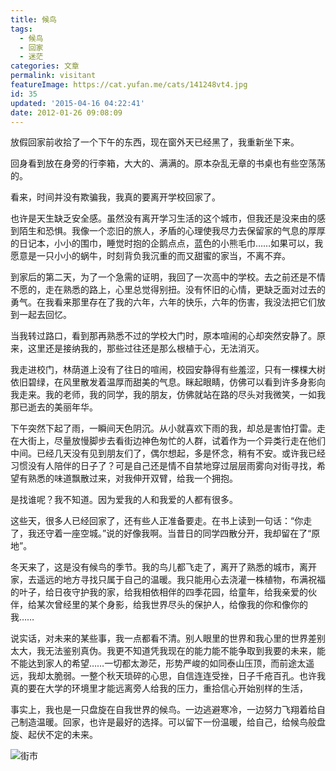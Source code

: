 ```yaml
---
title: 候鸟
tags:
  - 候鸟
  - 回家
  - 迷茫
categories: 文章
permalink: visitant
featureImage: https://cat.yufan.me/cats/141248vt4.jpg
id: 35
updated: '2015-04-16 04:22:41'
date: 2012-01-26 09:08:09
---
```


放假回家前收拾了一个下午的东西，现在窗外天已经黑了，我重新坐下来。

回身看到放在身旁的行李箱，大大的、满满的。原本杂乱无章的书桌也有些空荡荡的。

看来，时间并没有欺骗我，我真的要离开学校回家了。

也许是天生缺乏安全感。虽然没有离开学习生活的这个城市，但我还是没来由的感到陌生和恐惧。我像一个恋旧的旅人，矛盾的心理使我尽力去保留家的气息的厚厚的日记本，小小的围巾，睡觉时抱的企鹅点点，蓝色的小熊毛巾……如果可以，我愿意是一只小小的蜗牛，时刻背负我沉重的而又甜蜜的家当，不离不弃。<!--more-->

到家后的第二天，为了一个急需的证明，我回了一次高中的学校。去之前还是不情不愿的，走在熟悉的路上，心里总觉得别扭。没有怀旧的心情，更缺乏面对过去的勇气。在我看来那里存在了我的六年，六年的快乐，六年的伤害，我没法把它们放到一起去回忆。

当我转过路口，看到那再熟悉不过的学校大门时，原本喧闹的心却突然安静了。原来，这里还是接纳我的，那些过往还是那么根植于心，无法消灭。

我走进校门，林荫道上没有了往日的喧闹，校园安静得有些羞涩，只有一棵棵大树依旧碧绿，在风里散发着温厚而甜美的气息。眯起眼睛，仿佛可以看到许多身影向我走来。我的老师，我的同学，我的朋友，仿佛就站在路的尽头对我微笑，一如我那已逝去的美丽年华。

下午突然下起了雨，一瞬间天色阴沉。从小就喜欢下雨的我，却总是害怕打雷。走在大街上，尽量放慢脚步去看街边神色匆忙的人群，试着作为一个异类行走在他们中间。已经几天没有见到朋友们了，偶尔想起，多是怀念，稍有不安。或许我已经习惯没有人陪伴的日子了？可是自己还是情不自禁地穿过层层雨雾向对街寻找，希望有熟悉的味道飘散过来，对我伸开双臂，给我一个拥抱。

是找谁呢？我不知道。因为爱我的人和我爱的人都有很多。

这些天，很多人已经回家了，还有些人正准备要走。在书上读到一句话：“你走了，我还守着一座空城。”说的好像我啊。当昔日的同学四散分开，我却留在了“原地”。

冬天来了，这是没有候鸟的季节。我的鸟儿都飞走了，离开了熟悉的城市，离开家，去遥远的地方寻找只属于自己的温暖。我只能用心去浇灌一株植物，布满祝福的叶子，给日夜守护我的家，给我相依相伴的四季花园，给童年，给我亲爱的伙伴，给某次曾经里的某个身影，给我世界尽头的保护人，给像我的你和像你的我……

说实话，对未来的某些事，我一点都看不清。别人眼里的世界和我心里的世界差别太大，我无法鉴别真伪。我更不知道凭我现在的能力能不能争取到我要的未来，能不能达到家人的希望……一切都太渺茫，形势严峻的如同泰山压顶，而前途太遥远，我却太脆弱。一整个秋天琐碎的心思，自信连连受挫，日子千疮百孔。也许我真的要在大学的环境里才能远离旁人给我的压力，重拾信心开始别样的生活，

事实上，我也是一只盘旋在自我世界的候鸟。一边逃避寒冷，一边努力飞翔着给自己制造温暖。回家，也许是最好的选择。可以留下一份温暖，给自己，给候鸟般盘旋、起伏不定的未来。

![街市](https://cat.yufan.me/cats/141248zQK.jpg)
